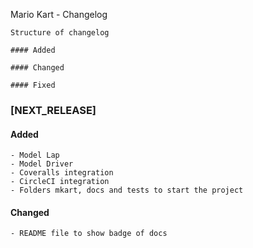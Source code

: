 Mario Kart - Changelog

```
Structure of changelog

#### Added

#### Changed

#### Fixed

```

### [NEXT_RELEASE]

#### Added
    - Model Lap
    - Model Driver
    - Coveralls integration
    - CircleCI integration
    - Folders mkart, docs and tests to start the project

#### Changed
    - README file to show badge of docs